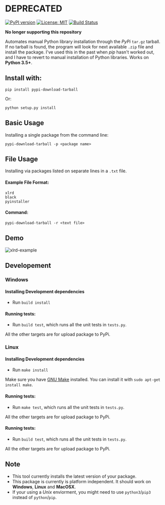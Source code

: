 # DEPRECATED

[![PyPI version](https://badge.fury.io/py/pypi-download-tarball.svg)](https://badge.fury.io/py/pypi-download-tarball)
[![License: MIT](https://img.shields.io/badge/License-MIT-yellow.svg)](https://opensource.org/licenses/MIT)
[![Build Status](https://travis-ci.org/OpticGenius/pypi-download-tarball.svg?branch=master)](https://travis-ci.org/OpticGenius/pypi-download-tarball)

**No longer supporting this repository**

Automates manual Python library installation through the *PyPi* `tar.gz` tarball. If no tarball is found, the program will look for next available `.zip` file and install the package. I've used this in the past when *pip* hasn't worked out, and I have to revert to manual installation of Python libraries. Works on **Python 3.5+**. 

## Install with:

`pip install pypi-download-tarball`

Or:

`python setup.py install`

## Basic Usage

Installing a single package from the command line:

`pypi-download-tarball -p <package name>`

## File Usage

Installing via packages listed on separate lines in a `.txt` file. 

#### Example File Format:

```
xlrd
black
pyinstaller
```

#### Command:

`pypi-download-tarball -r <text file>`

## Demo

![xlrd-example](demo.gif)

## Developement

### Windows

#### Installing Development dependencies

* Run `build install`

#### Running tests:

* Run `build test`, which runs all the unit tests in `tests.py`.

All the other targets are for upload package to PyPi. 

### Linux

#### Installing Development dependencies

* Run `make install`

Make sure you have [GNU Make](https://www.gnu.org/software/make/) installed. You can install it with `sudo apt-get install make`. 

#### Running tests:

* Run `make test`, which runs all the unit tests in `tests.py`.

All the other targets are for upload package to PyPi. 

#### Running tests:

* Run `build test`, which runs all the unit tests in `tests.py`.

All the other targets are for upload package to PyPi. 

## Note
* This tool currently installs the latest version of your package.
* This package is currently is platform independent. It should work on **Windows**, **Linux** and **MacOSX**. 
* If your using a *Unix* enviorment, you might need to use `python3`/`pip3` instead of `python`/`pip`. 